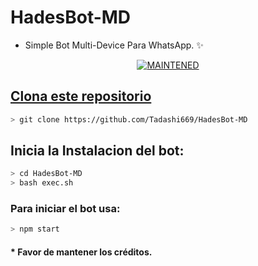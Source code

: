 # HadesBot-MD
* Simple Bot Multi-Device Para WhatsApp. ✨

<p align="center">
<a href="#"><img title="MAINTENED" src="https://img.shields.io/badge/MAINTENED-YES-blue?colorA=%23ff0000&colorB=%230000ff&style=for-the-badge"</a>
</p>



## Clona este repositorio

```bash
> git clone https://github.com/Tadashi669/HadesBot-MD
```

## Inicia la Instalacion del bot:

```bash
> cd HadesBot-MD
> bash exec.sh
```

### Para iniciar el bot usa:
```bash
> npm start
```

#### * Favor de mantener los créditos.
